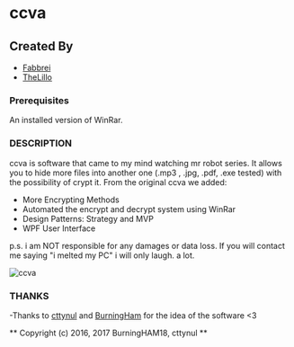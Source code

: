 # ccva

## Created By 
* [Fabbrei](https://github.com/Fabbrei)
* [TheLillo](https://github.com/TheLillo)

### Prerequisites
An installed version of WinRar.

### DESCRIPTION

ccva is software that came to my mind watching mr robot series. It allows you to hide more files into another one (.mp3 , .jpg, .pdf, .exe tested) with the possibility of crypt it.
From the original ccva we added:
* More Encrypting Methods
* Automated the encrypt and decrypt system using WinRar
* Design Patterns: Strategy and MVP
* WPF User Interface

p.s. i am NOT responsible for any damages or data loss. If you will contact me
     saying "i melted my PC" i will only laugh. a lot.

![ccva](http://i.imgur.com/Zagn4xf.jpg)

### THANKS 
-Thanks to [cttynul](https://github.com/cttynul) and [BurningHam](https://github.com/BurningHAM18) for the idea of the software <3

** Copyright (c) 2016, 2017 BurningHAM18, cttynul **
